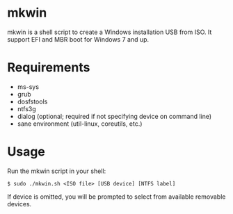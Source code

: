 mkwin
=====

mkwin is a shell script to create a Windows installation USB from ISO. It support EFI and MBR boot for Windows 7 and up.


Requirements
============

* ms-sys
* grub
* dosfstools
* ntfs3g
* dialog (optional; required if not specifying device on command line)
* sane environment (util-linux, coreutils, etc.)


Usage
=====

Run the mkwin script in your shell:

    $ sudo ./mkwin.sh <ISO file> [USB device] [NTFS label]

If device is omitted, you will be prompted to select from available removable devices.
